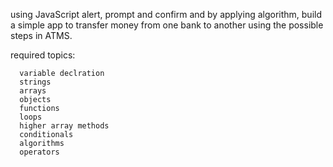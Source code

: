 using JavaScript alert, prompt and confirm and by applying algorithm, build a simple app to transfer money from one bank to another using the possible steps in ATMS.

  required topics:

      variable declration
      strings
      arrays
      objects
      functions
      loops
      higher array methods
      conditionals
      algorithms
      operators



